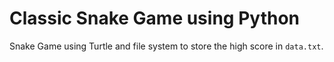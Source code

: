 # Classic Snake Game using Python

Snake Game using Turtle and file system to store the high score in `data.txt`.
